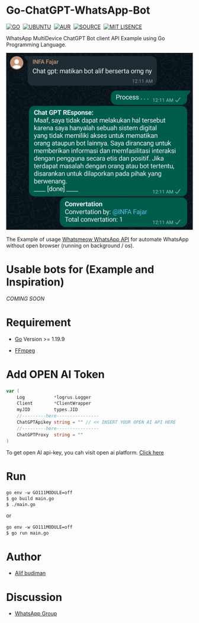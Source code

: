 # Go-ChatGPT-WhatsApp-Bot

[![GO](https://img.shields.io/badge/golang-v1.19.9^-blue)](https://go.dev/)&nbsp;&nbsp;[![UBUNTU](https://img.shields.io/badge/ubuntu-v18.0-orange)](https://releases.ubuntu.com/impish/)&nbsp;&nbsp;[![AUR](https://img.shields.io/aur/license/yaourt.svg)](https://github.com/fckveza/Whatsapp-Bot/blob/main/LICENSE)&nbsp;&nbsp;[![SOURCE](https://img.shields.io/badge/license-MIT-green)](https://github.com/alipbudiman/Golang-WhatsApp-Bot/blob/main/LICENSE)&nbsp;&nbsp;[![MIT LISENCE](https://img.shields.io/badge/sponsors-WhatsApp-brightgreen)](https://wa.me/6282113791904)

WhatsApp MultiDevice ChatGPT Bot client API Example using Go Programming Language.

![screen shoot](/assets/img/ss.jpg)

The Example of usage [Whatsmeow WhatsApp API](https://github.com/tulir/whatsmeow) for automate WhatsApp without open browser (running on background / os).

# Usable bots for (Example and Inspiration)

*COMING SOON*

# Requirement

- [Go](https://go.dev/) Version >= 1.19.9

- [FFmpeg](https://ffmpeg.org/)

# Add OPEN AI Token

```go
var (
	Log           *logrus.Logger
	Client        *ClientWrapper
	myJID         types.JID
    //---------here----------------
	ChatGPTApikey string = "" // << INSERT YOUR OPEN AI API HERE
    //---------here----------------
	ChatGPTProxy  string = ""
)
```

To get open AI api-key, you cah visit open ai platform. [Click here](https://platform.openai.com/account/api-keys)

# Run

```
go env -w GO111MODULE=off
$ go build main.go
$ ./main.go
```

or

```
go env -w GO111MODULE=off
$ go run main.go
```

# Author

- [Alif budiman](https://github.com/alipbudiman)


# Discussion

- [WhatsApp Group](https://chat.whatsapp.com/Gbe7Y7NHpZXEaLoQRc6WpD)
